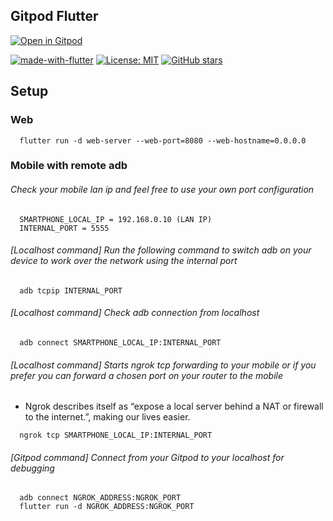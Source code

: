 ## Gitpod Flutter


[![Open in Gitpod](https://gitpod.io/button/open-in-gitpod.svg)](https://gitpod.io/#https://github.com/GlitchJomo/flutter-meals-app)

[![made-with-flutter](https://img.shields.io/badge/Made%20with-Gitpod-1f425f.svg)](https://www.python.org/)
[![License: MIT](https://img.shields.io/badge/License-MIT-1f425f.svg)](https://github.com/vtorres/youcheater/blob/master/LICENSE)
[![GitHub stars](https://img.shields.io/github/stars/vtorres/gitpod-flutter?style=social&label=Star)](https://github.com/vtorres/gitpod-flutter/)

## Setup

### Web

```
  flutter run -d web-server --web-port=8080 --web-hostname=0.0.0.0
```

### Mobile with remote adb

###### Check your mobile lan ip and feel free to use your own port configuration

```
  SMARTPHONE_LOCAL_IP = 192.168.0.10 (LAN IP)
  INTERNAL_PORT = 5555
```

###### [Localhost command] Run the following command to switch adb on your device to work over the network using the internal port

```
  adb tcpip INTERNAL_PORT
```

###### [Localhost command] Check adb connection from localhost

```
  adb connect SMARTPHONE_LOCAL_IP:INTERNAL_PORT
```

###### [Localhost command] Starts ngrok tcp forwarding to your mobile or if you prefer you can forward a chosen port on your router to the mobile

- Ngrok describes itself as “expose a local server behind a NAT or firewall to the internet.”, making our lives easier.

```
  ngrok tcp SMARTPHONE_LOCAL_IP:INTERNAL_PORT
```

###### [Gitpod command] Connect from your Gitpod to your localhost for debugging

```
  adb connect NGROK_ADDRESS:NGROK_PORT
  flutter run -d NGROK_ADDRESS:NGROK_PORT
```
